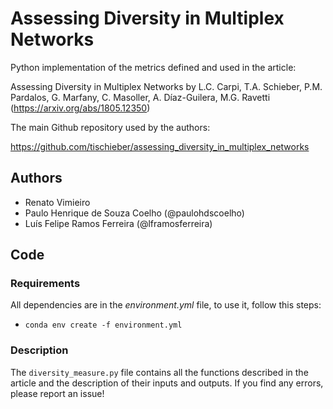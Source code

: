 # Assessing Diversity in Multiplex Networks

Python implementation of the metrics defined and used in the article:

Assessing Diversity in Multiplex Networks by L.C. Carpi, T.A. Schieber, P.M. Pardalos, G. Marfany, C. Masoller, A. Díaz-Guilera, M.G. Ravetti (https://arxiv.org/abs/1805.12350)

The main Github repository used by the authors:

https://github.com/tischieber/assessing_diversity_in_multiplex_networks

## Authors

- Renato Vimieiro
- Paulo Henrique de Souza Coelho (@paulohdscoelho)
- Luís Felipe Ramos Ferreira (@lframosferreira)

## Code

### Requirements

All dependencies are in the _environment.yml_ file, to use it, follow this steps:

- `conda env create -f environment.yml`

### Description

The `diversity_measure.py` file contains all the functions described in the article and the description of their inputs and outputs. If you find any errors, please report an issue!
